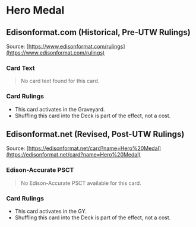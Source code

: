 # Hero Medal

## Edisonformat.com (Historical, Pre-UTW Rulings)

Source: [https://www.edisonformat.com/rulings](https://www.edisonformat.com/rulings)

### Card Text

> No card text found for this card.

### Card Rulings

*   This card activates in the Graveyard.
*   Shuffling this card into the Deck is part of the effect, not a cost.

## Edisonformat.net (Revised, Post-UTW Rulings)

Source: [https://edisonformat.net/card?name=Hero%20Medal](https://edisonformat.net/card?name=Hero%20Medal)

### Edison-Accurate PSCT

> No Edison-Accurate PSCT available for this card.

### Card Rulings

*   This card activates in the GY.
*   Shuffling this card into the Deck is part of the effect, not a cost.
            